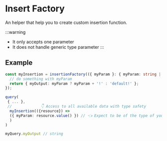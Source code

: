 # Insert Factory

An helper that help you to create custom insertion function.

:::warning

- It only accepts one parameter
- It does not handle generic type parameter
  :::

## Example

```ts
const myInsertion = insertionFactory(({ myParam }: { myParam: string | undefined }) => {
  // do something with myParam
  return { myOutput: myParam ? myParam + '!' : 'default!' };
});

query(
 { ... },
 //             👇 Access to all available data with type safety
  myInsertion(({resource}) =>
  ({ myParam: resource.value() }) // 👈 Expect to be of the type of your first parameter
  )
)

myQuery.myOutput // string

```
